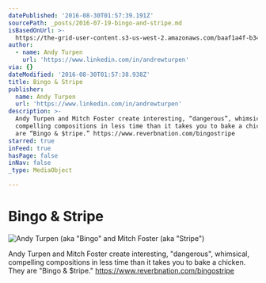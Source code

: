 ```yaml
---
datePublished: '2016-08-30T01:57:39.191Z'
sourcePath: _posts/2016-07-19-bingo-and-stripe.md
isBasedOnUrl: >-
  https://the-grid-user-content.s3-us-west-2.amazonaws.com/baaf1a4f-b345-4941-bc0c-6d841eb34876.png
author:
  - name: Andy Turpen
    url: 'https://www.linkedin.com/in/andrewturpen'
via: {}
dateModified: '2016-08-30T01:57:38.938Z'
title: Bingo & Stripe
publisher:
  name: Andy Turpen
  url: 'https://www.linkedin.com/in/andrewturpen'
description: >-
  Andy Turpen and Mitch Foster create interesting, “dangerous”, whimsical,
  compelling compositions in less time than it takes you to bake a chicken. They
  are “Bingo & $tripe.” https://www.reverbnation.com/bingostripe
starred: true
inFeed: true
hasPage: false
inNav: false
_type: MediaObject

---
```

# Bingo & Stripe
![Andy Turpen (aka "Bingo" and Mitch Foster (aka "Stripe")](https://the-grid-user-content.s3-us-west-2.amazonaws.com/baaf1a4f-b345-4941-bc0c-6d841eb34876.png)

Andy Turpen and Mitch Foster create interesting, "dangerous", whimsical, compelling compositions in less time than it takes you to bake a chicken. They are "Bingo & $tripe." https://www.reverbnation.com/bingostripe